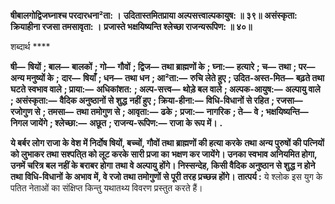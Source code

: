 **षीबालगोद्विजघ्नाश्च परदारधना²ता: ।** **उदितास्तमितप्राया अल्पसत्त्वाल्पकायुष: ॥ ३९॥** **असंस्कृता: क्रियाहीना रजसा तमसावृता: ।** **प्रजास्ते भक्षयिष्यन्ति श्लेच्छा राजन्यरूपिण: ॥ ४०॥** 

शब्दार्थ **** 

**षी—** **षियों** **; बाल—** **बालकों** **; गो—** **गौवों** **; द्विज—** **तथा ब्राह्मणों के** **; घ्ना:—** **हत्यारे** **; च—** **तथा** **; पर—** **अन्य मनुष्यों के** **;** **दार—** **षियाँ** **; धन—** **तथा धन** **; आ²ता:—** **रुचि लेते हुए** **; उदित-अस्त-मित—** **बढ़ते तथा घटते स्वभाव वाले** **; प्राया:—** **अधिकांशत:** **; अल्प-सत्त्व—** **थोड़े बल वाले** **; अल्पक-आयुष:—** **अल्पायु वाले** **; असंस्कृता:—** **वैदिक अनुष्ठानों से शुद्ध** **नहीं हुए** **; क्रिया-हीना:—** **विधि-विधानों से रहित** **; रजसा—** **रजोगुण से** **; तमसा—** **तथा तमोगुण से** **; आवृता:—** **ढके** **;** **प्रजा:—** **नागरिक** **; ते—** **वे** **; भक्षयिष्यन्ति—** **निगल जायेंगे** **; श्लेच्छा:—** **अछूत** **; राजन्य-रूपिण:—** **राजा के रूप में।** **.** 

**ये बर्बर लोग राजा के वेश में निर्दोष षियों, बच्चों, गौवों तथा ब्राह्मणों की हत्या करके** **तथा अन्य पुरुषों की पत्नियों को लुभाकर तथा सश्पति्त को लूट करके सारी प्रजा का** **भक्षण कर जायेंगे। उनका स्वभाव अनियमित होगा, उनमें चरित्र बल नहीं के बराबर होगा** **तथा वे अल्पायु होंगे। निस्सन्देह, किसी वैदिक अनुष्ठान से शुद्ध न होने तथा विधि-विधानों** **के अभाव में, वे रजो तथा तमोगुणों से पूरी तरह प्रच्छन्न होंगे।** **तात्पर्य :** ये श्लोक इस युग के पतित नेताओं का संक्षिप्त किन्तु यथातथ्य विवरण प्रस्तुत करते हैं।  